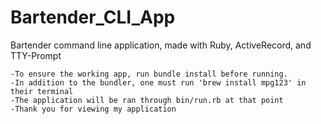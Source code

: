 # Bartender_CLI_App
Bartender command line application, made with Ruby, ActiveRecord, and TTY-Prompt
    
    -To ensure the working app, run bundle install before running.
    -In addition to the bundler, one must run 'brew install mpg123' in their terminal 
    -The application will be ran through bin/run.rb at that point
    -Thank you for viewing my application 

